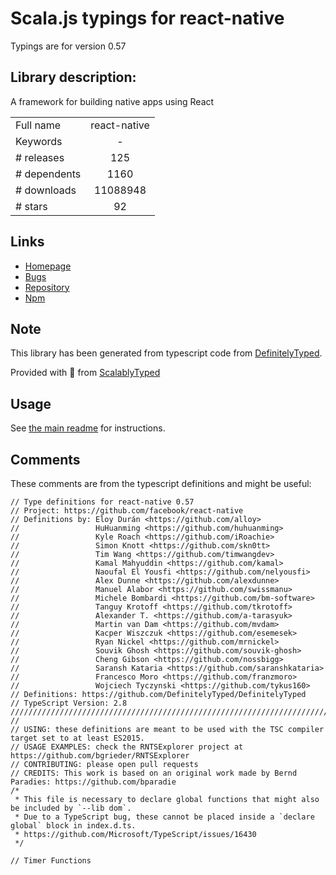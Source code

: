 
# Scala.js typings for react-native

Typings are for version 0.57

## Library description:
A framework for building native apps using React

|                    |                 |
| ------------------ | :-------------: |
| Full name          | react-native |
| Keywords           | - |
| # releases         | 125 |
| # dependents       | 1160 |
| # downloads        | 11088948 |
| # stars            | 92 |

## Links
- [Homepage](https://github.com/facebook/react-native#readme)
- [Bugs](https://github.com/facebook/react-native/issues)
- [Repository](https://github.com/facebook/react-native)
- [Npm](https://www.npmjs.com/package/react-native)
    


## Note
This library has been generated from typescript code from [DefinitelyTyped](https://definitelytyped.org).

Provided with :purple_heart: from [ScalablyTyped](https://github.com/oyvindberg/ScalablyTyped)

## Usage
See [the main readme](../../readme.md) for instructions.

## Comments

These comments are from the typescript definitions and might be useful:
```
// Type definitions for react-native 0.57
// Project: https://github.com/facebook/react-native
// Definitions by: Eloy Durán <https://github.com/alloy>
//                 HuHuanming <https://github.com/huhuanming>
//                 Kyle Roach <https://github.com/iRoachie>
//                 Simon Knott <https://github.com/skn0tt>
//                 Tim Wang <https://github.com/timwangdev>
//                 Kamal Mahyuddin <https://github.com/kamal>
//                 Naoufal El Yousfi <https://github.com/nelyousfi>
//                 Alex Dunne <https://github.com/alexdunne>
//                 Manuel Alabor <https://github.com/swissmanu>
//                 Michele Bombardi <https://github.com/bm-software>
//                 Tanguy Krotoff <https://github.com/tkrotoff>
//                 Alexander T. <https://github.com/a-tarasyuk>
//                 Martin van Dam <https://github.com/mvdam>
//                 Kacper Wiszczuk <https://github.com/esemesek>
//                 Ryan Nickel <https://github.com/mrnickel>
//                 Souvik Ghosh <https://github.com/souvik-ghosh>
//                 Cheng Gibson <https://github.com/nossbigg>
//                 Saransh Kataria <https://github.com/saranshkataria>
//                 Francesco Moro <https://github.com/franzmoro>
//                 Wojciech Tyczynski <https://github.com/tykus160>
// Definitions: https://github.com/DefinitelyTyped/DefinitelyTyped
// TypeScript Version: 2.8
///////////////////////////////////////////////////////////////////////////////////////////////////////////////////////////
//
// USING: these definitions are meant to be used with the TSC compiler target set to at least ES2015.
// USAGE EXAMPLES: check the RNTSExplorer project at https://github.com/bgrieder/RNTSExplorer
// CONTRIBUTING: please open pull requests
// CREDITS: This work is based on an original work made by Bernd Paradies: https://github.com/bparadie
/*
 * This file is necessary to declare global functions that might also be included by `--lib dom`.
 * Due to a TypeScript bug, these cannot be placed inside a `declare global` block in index.d.ts.
 * https://github.com/Microsoft/TypeScript/issues/16430
 */

// Timer Functions

```

